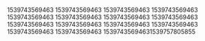 1539743569463
1539743569463
1539743569463
1539743569463
1539743569463
1539743569463
1539743569463
1539743569463
1539743569463
1539743569463
1539743569463
1539743569463
1539743569463
1539743569463
15397435694631539757805855